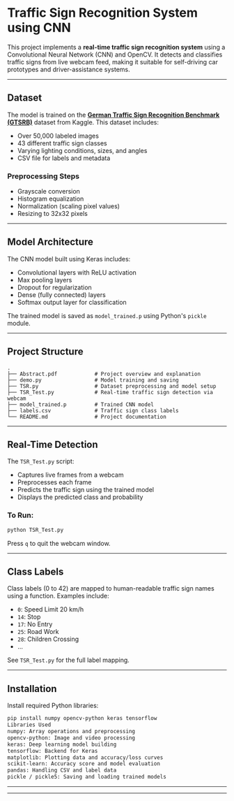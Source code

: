 
# Traffic Sign Recognition System using CNN

This project implements a **real-time traffic sign recognition system** using a Convolutional Neural Network (CNN) and OpenCV. It detects and classifies traffic signs from live webcam feed, making it suitable for self-driving car prototypes and driver-assistance systems.

---

## Dataset

The model is trained on the **[German Traffic Sign Recognition Benchmark (GTSRB)](https://www.kaggle.com/datasets/meowmeowmeowmeowmeow/gtsrb-german-traffic-sign)** dataset from Kaggle. This dataset includes:

- Over 50,000 labeled images
- 43 different traffic sign classes
- Varying lighting conditions, sizes, and angles
- CSV file for labels and metadata

### Preprocessing Steps
- Grayscale conversion
- Histogram equalization
- Normalization (scaling pixel values)
- Resizing to 32x32 pixels

---

## Model Architecture

The CNN model built using Keras includes:

- Convolutional layers with ReLU activation
- Max pooling layers
- Dropout for regularization
- Dense (fully connected) layers
- Softmax output layer for classification

The trained model is saved as `model_trained.p` using Python's `pickle` module.

---

## Project Structure

```
.
├── Abstract.pdf            # Project overview and explanation
├── demo.py                 # Model training and saving
├── TSR.py                  # Dataset preprocessing and model setup
├── TSR_Test.py             # Real-time traffic sign detection via webcam
├── model_trained.p         # Trained CNN model
├── labels.csv              # Traffic sign class labels
└── README.md               # Project documentation
```

---

## Real-Time Detection

The `TSR_Test.py` script:

- Captures live frames from a webcam
- Preprocesses each frame
- Predicts the traffic sign using the trained model
- Displays the predicted class and probability

### To Run:
```bash
python TSR_Test.py
```

Press `q` to quit the webcam window.

---

## Class Labels

Class labels (0 to 42) are mapped to human-readable traffic sign names using a function. Examples include:

- `0`: Speed Limit 20 km/h
- `14`: Stop
- `17`: No Entry
- `25`: Road Work
- `28`: Children Crossing
- ...

See `TSR_Test.py` for the full label mapping.

---

## Installation

Install required Python libraries:
```bash
pip install numpy opencv-python keras tensorflow
Libraries Used
numpy: Array operations and preprocessing
opencv-python: Image and video processing
keras: Deep learning model building
tensorflow: Backend for Keras
matplotlib: Plotting data and accuracy/loss curves
scikit-learn: Accuracy score and model evaluation
pandas: Handling CSV and label data
pickle / pickle5: Saving and loading trained models
```

---



---
